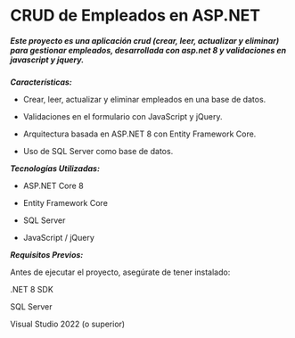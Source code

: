 # CRUD de Empleados en ASP.NET

##### Este proyecto es una aplicación crud (crear, leer, actualizar y eliminar) para gestionar empleados, desarrollada con asp.net 8 y validaciones en javascript y jquery.

***Características:***

- Crear, leer, actualizar y eliminar empleados en una base de datos.

- Validaciones en el formulario con JavaScript y jQuery.

- Arquitectura basada en ASP.NET 8 con Entity Framework Core.

- Uso de SQL Server como base de datos.

***Tecnologías Utilizadas:***

- ASP.NET Core 8

- Entity Framework Core

- SQL Server

- JavaScript / jQuery

***Requisitos Previos:***

Antes de ejecutar el proyecto, asegúrate de tener instalado:

.NET 8 SDK

SQL Server

Visual Studio 2022 (o superior)
